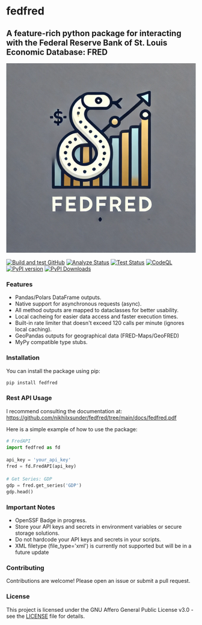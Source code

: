 # fedfred
## A feature-rich python package for interacting with the Federal Reserve Bank of St. Louis Economic Database: FRED

![FedFred Logo](https://raw.githubusercontent.com/nikhilxsunder/fedfred/main/docs/images/fedfred-logo.png)

[![Build and test GitHub](https://github.com/nikhilxsunder/fedfred/actions/workflows/main.yml/badge.svg)](https://github.com/nikhilxsunder/fedfred/actions/workflows/main.yml)
[![Analyze Status](https://github.com/nikhilxsunder/fedfred/actions/workflows/analyze.yml/badge.svg)](https://github.com/nikhilxsunder/fedfred/actions/workflows/analyze.yml)
[![Test Status](https://github.com/nikhilxsunder/fedfred/actions/workflows/test.yml/badge.svg)](https://github.com/nikhilxsunder/fedfred/actions/workflows/test.yml)
[![CodeQL](https://github.com/nikhilxsunder/fedfred/actions/workflows/codeql.yml/badge.svg)](https://github.com/nikhilxsunder/fedfred/actions/workflows/codeql.yml)
[![PyPI version](https://img.shields.io/pypi/v/fedfred.svg)](https://pypi.org/project/fedfred/)
[![PyPI Downloads](https://static.pepy.tech/badge/fedfred)](https://pepy.tech/projects/fedfred)

### Features

- Pandas/Polars DataFrame outputs.
- Native support for asynchronous requests (async).
- All method outputs are mapped to dataclasses for better usability.
- Local cacheing for easier data access and faster execution times.
- Built-in rate limiter that doesn't exceed 120 calls per minute (ignores local caching).
- GeoPandas outputs for geographical data (FRED-Maps/GeoFRED)
- MyPy compatible type stubs.

### Installation

You can install the package using pip:

```sh
pip install fedfred
```

### Rest API Usage

I recommend consulting the documentation at: 
https://github.com/nikhilxsunder/fedfred/tree/main/docs/fedfred.pdf

Here is a simple example of how to use the package:

```python
# FredAPI
import fedfred as fd

api_key = 'your_api_key'
fred = fd.FredAPI(api_key)

# Get Series: GDP
gdp = fred.get_series('GDP')
gdp.head()
```

### Important Notes

- OpenSSF Badge in progress.
- Store your API keys and secrets in environment variables or secure storage solutions.
- Do not hardcode your API keys and secrets in your scripts.
- XML filetype (file_type='xml') is currently not supported but will be in a future update

### Contributing

Contributions are welcome! Please open an issue or submit a pull request.

### License

This project is licensed under the GNU Affero General Public License v3.0 - see the [LICENSE](LICENSE) file for details.
